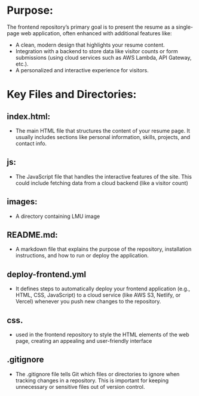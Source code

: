 # Purpose:
The frontend repository’s primary goal is to present the resume as a single-page web application, often enhanced with additional features like:

- A clean, modern design that highlights your resume content.
- Integration with a backend to store data like visitor counts or form submissions (using cloud services such as AWS Lambda, API Gateway, etc.).
- A personalized and interactive experience for visitors.

# Key Files and Directories:

## index.html:

- The main HTML file that structures the content of your resume page. It usually includes sections like personal information, skills, projects, and contact info.

## js:

- The JavaScript file that handles the interactive features of the site. This could include fetching data from a cloud backend (like a visitor count)

## images: 

- A directory containing LMU image

## README.md:

- A markdown file that explains the purpose of the repository, installation instructions, and how to run or deploy the application.

## deploy-frontend.yml

- It defines steps to automatically deploy your frontend application (e.g., HTML, CSS, JavaScript) to a cloud service (like AWS S3, Netlify, or Vercel) whenever you push new changes to the repository.

## css.

- used in the frontend repository to style the HTML elements of the web page, creating an appealing and user-friendly interface

## .gitignore 

- The .gitignore file tells Git which files or directories to ignore when tracking changes in a repository. This is important for keeping unnecessary or sensitive files out of version control.


